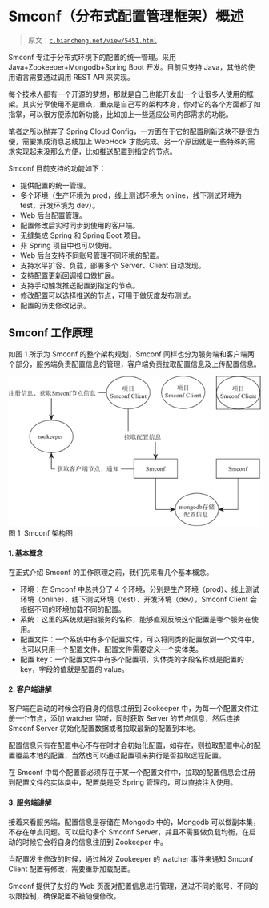 # Smconf（分布式配置管理框架）概述

> 原文：[`c.biancheng.net/view/5451.html`](http://c.biancheng.net/view/5451.html)

Smconf 专注于分布式环境下的配置的统一管理。采用 Java+Zookeeper+Mongodb+Spring Boot 开发。目前只支持 Java，其他的使用语言需要通过调用 REST API 来实现。

每个技术人都有一个开源的梦想，那就是自己也能开发出一个让很多人使用的框架。其实分享使用不是重点，重点是自己写的架构本身，你对它的各个方面都了如指掌，可以很方便添加新功能，比如加上一些适应公司内部需求的功能。

笔者之所以抛弃了 Spring Cloud Config，一方面在于它的配置刷新这块不是很方便，需要集成消息总线加上 WebHook 才能完成。另一个原因就是一些特殊的需求实现起来没那么方便，比如推送配置到指定的节点。

Smconf 目前支持的功能如下：

*   提供配置的统一管理。
*   多个环境（生产环境为 prod，线上测试环境为 online，线下测试环境为 test，开发环境为 dev）。
*   Web 后台配置管理。
*   配置修改后实时同步到使用的客户端。
*   无缝集成 Spring 和 Spring Boot 项目。
*   非 Spring 项目中也可以使用。
*   Web 后台支持不同账号管理不同环境的配置。
*   支持水平扩容、负载，部署多个 Server、Client 自动发现。
*   支持配置更新回调接口做扩展。
*   支持手动触发推送配置到指定的节点。
*   修改配置可以选择推送的节点，可用于做灰度发布测试。
*   配置的历史修改记录。

## Smconf 工作原理

如图 1 所示为 Smconf 的整个架构规划，Smconf 同样也分为服务端和客户端两个部分，服务端负责配置信息的管理，客户端负责拉取配置信息及上传配置信息。

![Smconf 架构图](img/5161985ab18e3701de9e30af05d29272.png)
图 1  Smconf 架构图

#### 1\. 基本概念

在正式介绍 Smconf 的工作原理之前，我们先来看几个基本概念。

*   环境：在 Smconf 中总共分了 4 个环境，分别是生产环境（prod）、线上测试环境（online）、线下测试环境（test）、开发环境（dev），Smconf Client 会根据不同的环境加载不同的配置。
*   系统：这里的系统就是指服务的名称，能够直观反映这个配置是哪个服务在使用。
*   配置文件：一个系统中有多个配置文件，可以将同类的配置放到一个文件中，也可以只用一个配置文件，配置文件需要定义一个实体类。
*   配置 key：一个配置文件中有多个配置项，实体类的字段名称就是配置的 key，字段的值就是配置的 value。

#### 2\. 客户端讲解

客户端在启动的时候会将自身的信息注册到 Zookeeper 中，为每一个配置文件注册一个节点，添加 watcher 监听，同时获取 Server 的节点信息，然后连接 Smconf Server 初始化配置数据或者拉取最新的配置到本地。

配置信息只有在配置中心不存在时才会初始化配置，如存在，则拉取配置中心的配置覆盖本地的配置，当然也可以通过配置项来执行是否拉取远程配置。

在 Smconf 中每个配置都必须存在于某一个配置文件中，拉取的配置信息会注册到配置文件的实体类中，配置类是受 Spring 管理的，可以直接注入使用。

#### 3\. 服务端讲解

接着来看服务端，配置信息是存储在 Mongodb 中的，Mongodb 可以做副本集，不存在单点问题。可以启动多个 Smconf Server，并且不需要做负载均衡，在启动的时候它会将自身的信息注册到 Zookeeper 中。

当配置发生修改的时候，通过触发 Zookeeper 的 watcher 事件来通知 Smconf Client 配置有修改，需要重新加载配置。

Smconf 提供了友好的 Web 页面对配置信息进行管理，通过不同的账号、不同的权限控制，确保配置不被随便修改。